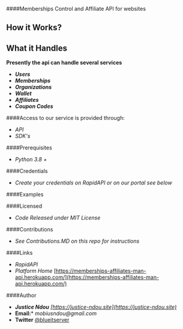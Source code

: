 ####Memberships Control and Affiliate API for websites

 **How it Works?**
 --
    

   
 **What it Handles**
 --
 **Presently the api can handle several services**
   - **_Users_**
   - **_Memberships_**
   - **_Organizations_**
   - **_Wallet_**
   - **_Affiliates_**
   - **_Coupon Codes_**

 ####Access to our service is provided through: 
   - _API_
   - _SDK's_


####Prerequisites
- _Python 3.8 +_


####Credentials
- _Create your credentials on RapidAPI or on our portal see below_

####Examples


####Licensed
- _Code Released under MIT License_


####Contributions
- _See Contributions.MD on this repo for instructions_

####Links
- _RapidAPI_ 
- _Platform Home_ [https://memberships-affiliates-man-api.herokuapp.com/](https://memberships-affiliates-man-api.herokuapp.com/)

####Author

- ***Justice Ndou*** _[https://justice-ndou.site](https://justice-ndou.site)_
- **Email:*** _mobiusndou@gmail.com_
- **Twitter** [@blueitserver](https://twitter.com/blueitserver)




